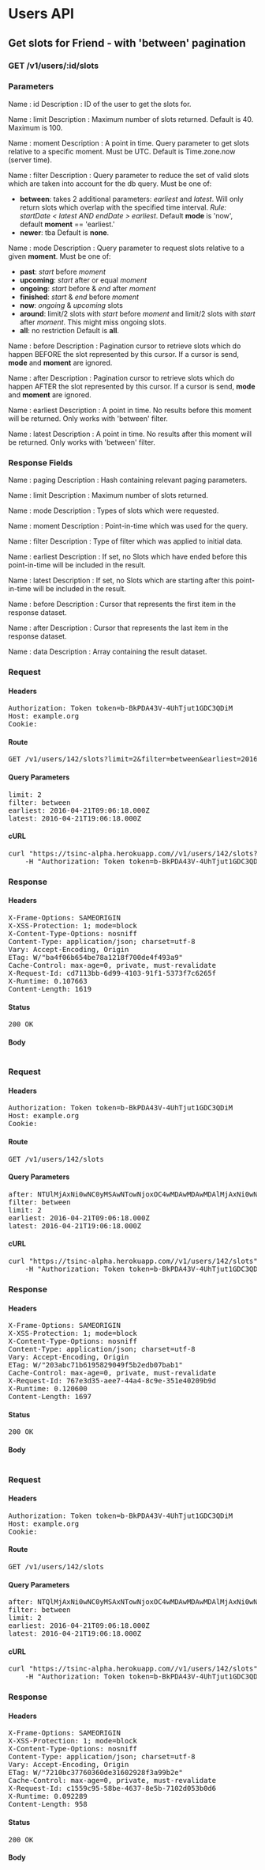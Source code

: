 # Users API

## Get slots for Friend - with &#39;between&#39; pagination

### GET /v1/users/:id/slots

### Parameters

Name : id
Description : ID of the user to get the slots for.

Name : limit
Description : Maximum number of slots returned. Default is 40. Maximum is 100.

Name : moment
Description : A point in time. Query parameter to get slots relative to a specific moment. Must be UTC.
Default is Time.zone.now (server time).

Name : filter
Description : Query parameter to reduce the set of valid slots which are taken into account for the db query. Must be one of:
- **between**: takes 2 additional parameters: *earliest* and *latest*. Will only return slots which overlap with the specified time interval. *Rule: startDate &lt; latest AND endDate &gt; earliest*. Default **mode** is &#39;now&#39;, default **moment** == &#39;earliest.&#39;
- **newer**: tba
Default is **none**.

Name : mode
Description : Query parameter to request slots relative to a given **moment**. Must be one of:
- **past**: *start* before *moment*
- **upcoming**: *start* after or equal *moment*
- **ongoing**: *start* before &amp; *end* after *moment*
- **finished**: *start* &amp; *end* before *moment*
- **now**: *ongoing* &amp; *upcoming* slots
- **around**: limit/2 slots with *start* before *moment* and limit/2 slots with *start* after *moment*. This might miss ongoing slots.
- **all**: no restriction
Default is **all**.

Name : before
Description : Pagination cursor to retrieve slots which do happen BEFORE the slot represented by this cursor. If a cursor is send, **mode** and **moment** are ignored.

Name : after
Description : Pagination cursor to retrieve slots which do happen AFTER the slot represented by this cursor. If a cursor is send, **mode** and **moment** are ignored.

Name : earliest
Description : A point in time. No results before this moment will be returned. Only works with &#39;between&#39; filter.

Name : latest
Description : A point in time. No results after this moment will be returned. Only works with &#39;between&#39; filter.


### Response Fields

Name : paging
Description : Hash containing relevant paging parameters.

Name : limit
Description : Maximum number of slots returned.

Name : mode
Description : Types of slots which were requested.

Name : moment
Description : Point-in-time which was used for the query.

Name : filter
Description : Type of filter which was applied to initial data.

Name : earliest
Description : If set, no Slots which have ended before this point-in-time will be included in the result.

Name : latest
Description : If set, no Slots which are starting after this point-in-time will be included in the result.

Name : before
Description : Cursor that represents the first item in the response dataset.

Name : after
Description : Cursor that represents the last item in the response dataset.

Name : data
Description : Array containing the result dataset.

### Request

#### Headers

<pre>Authorization: Token token=b-BkPDA43V-4UhTjut1GDC3QDiM
Host: example.org
Cookie: </pre>

#### Route

<pre>GET /v1/users/142/slots?limit=2&amp;filter=between&amp;earliest=2016-04-21T09%3A06%3A18.000Z&amp;latest=2016-04-21T19%3A06%3A18.000Z</pre>

#### Query Parameters

<pre>limit: 2
filter: between
earliest: 2016-04-21T09:06:18.000Z
latest: 2016-04-21T19:06:18.000Z</pre>

#### cURL

<pre class="request">curl &quot;https://tsinc-alpha.herokuapp.com//v1/users/142/slots?limit=2&amp;filter=between&amp;earliest=2016-04-21T09%3A06%3A18.000Z&amp;latest=2016-04-21T19%3A06%3A18.000Z&quot; -X GET \
	-H &quot;Authorization: Token token=b-BkPDA43V-4UhTjut1GDC3QDiM&quot;</pre>

### Response

#### Headers

<pre>X-Frame-Options: SAMEORIGIN
X-XSS-Protection: 1; mode=block
X-Content-Type-Options: nosniff
Content-Type: application/json; charset=utf-8
Vary: Accept-Encoding, Origin
ETag: W/&quot;ba4f06b654be78a1218f700de4f493a9&quot;
Cache-Control: max-age=0, private, must-revalidate
X-Request-Id: cd7113bb-6d99-4103-91f1-5373f7c6265f
X-Runtime: 0.107663
Content-Length: 1619</pre>

#### Status

<pre>200 OK</pre>

#### Body

```javascript

```
### Request

#### Headers

<pre>Authorization: Token token=b-BkPDA43V-4UhTjut1GDC3QDiM
Host: example.org
Cookie: </pre>

#### Route

<pre>GET /v1/users/142/slots</pre>

#### Query Parameters

<pre>after: NTUlMjAxNi0wNC0yMSAwNTowNjoxOC4wMDAwMDAwMDAlMjAxNi0wNC0yMSAyMjowNjoxOC4wMDAwMDAwMDA=
filter: between
limit: 2
earliest: 2016-04-21T09:06:18.000Z
latest: 2016-04-21T19:06:18.000Z</pre>

#### cURL

<pre class="request">curl &quot;https://tsinc-alpha.herokuapp.com//v1/users/142/slots&quot; -X GET \
	-H &quot;Authorization: Token token=b-BkPDA43V-4UhTjut1GDC3QDiM&quot;</pre>

### Response

#### Headers

<pre>X-Frame-Options: SAMEORIGIN
X-XSS-Protection: 1; mode=block
X-Content-Type-Options: nosniff
Content-Type: application/json; charset=utf-8
Vary: Accept-Encoding, Origin
ETag: W/&quot;203abc71b6195829049f5b2edb07bab1&quot;
Cache-Control: max-age=0, private, must-revalidate
X-Request-Id: 767e3d35-aee7-44a4-8c9e-351e40209b9d
X-Runtime: 0.120600
Content-Length: 1697</pre>

#### Status

<pre>200 OK</pre>

#### Body

```javascript

```
### Request

#### Headers

<pre>Authorization: Token token=b-BkPDA43V-4UhTjut1GDC3QDiM
Host: example.org
Cookie: </pre>

#### Route

<pre>GET /v1/users/142/slots</pre>

#### Query Parameters

<pre>after: NTQlMjAxNi0wNC0yMSAxNTowNjoxOC4wMDAwMDAwMDAlMjAxNi0wNC0yMSAyMzowNjoxOC4wMDAwMDAwMDA=
filter: between
limit: 2
earliest: 2016-04-21T09:06:18.000Z
latest: 2016-04-21T19:06:18.000Z</pre>

#### cURL

<pre class="request">curl &quot;https://tsinc-alpha.herokuapp.com//v1/users/142/slots&quot; -X GET \
	-H &quot;Authorization: Token token=b-BkPDA43V-4UhTjut1GDC3QDiM&quot;</pre>

### Response

#### Headers

<pre>X-Frame-Options: SAMEORIGIN
X-XSS-Protection: 1; mode=block
X-Content-Type-Options: nosniff
Content-Type: application/json; charset=utf-8
Vary: Accept-Encoding, Origin
ETag: W/&quot;7210bc37760360de31602928f3a99b2e&quot;
Cache-Control: max-age=0, private, must-revalidate
X-Request-Id: c1559c95-58be-4637-8e5b-7102d053b0d6
X-Runtime: 0.092289
Content-Length: 958</pre>

#### Status

<pre>200 OK</pre>

#### Body

```javascript

```
